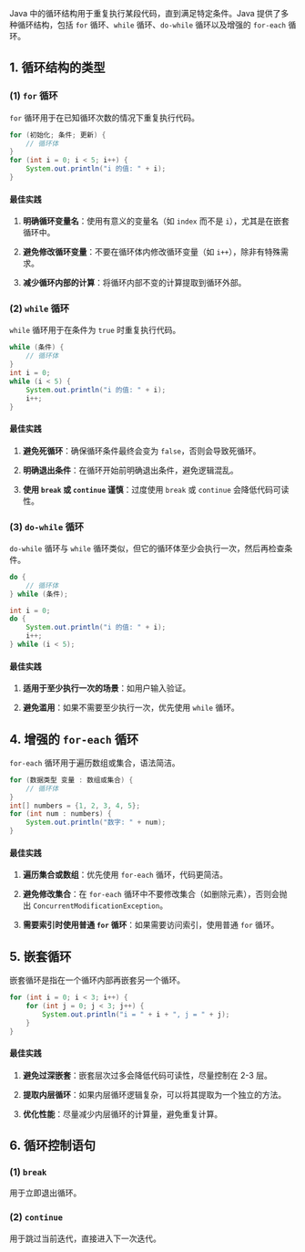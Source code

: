 Java 中的循环结构用于重复执行某段代码，直到满足特定条件。Java 提供了多种循环结构，包括 `for` 循环、`while` 循环、`do-while` 循环以及增强的 `for-each` 循环。
## 1. **循环结构的类型**

### (1) `for` 循环

`for` 循环用于在已知循环次数的情况下重复执行代码。
```java
for (初始化; 条件; 更新) {
    // 循环体
}
for (int i = 0; i < 5; i++) {
    System.out.println("i 的值: " + i);
}
```
#### 最佳实践

1. **明确循环变量名**：使用有意义的变量名（如 `index` 而不是 `i`），尤其是在嵌套循环中。
    
2. **避免修改循环变量**：不要在循环体内修改循环变量（如 `i++`），除非有特殊需求。
    
3. **减少循环内部的计算**：将循环内部不变的计算提取到循环外部。
### (2) `while` 循环

`while` 循环用于在条件为 `true` 时重复执行代码。
```java
while (条件) {
    // 循环体
}
int i = 0;
while (i < 5) {
    System.out.println("i 的值: " + i);
    i++;
}
```
#### 最佳实践

1. **避免死循环**：确保循环条件最终会变为 `false`，否则会导致死循环。
    
2. **明确退出条件**：在循环开始前明确退出条件，避免逻辑混乱。
    
3. **使用 `break` 或 `continue` 谨慎**：过度使用 `break` 或 `continue` 会降低代码可读性。
### (3) `do-while` 循环

`do-while` 循环与 `while` 循环类似，但它的循环体至少会执行一次，然后再检查条件。
```java
do {
    // 循环体
} while (条件);

int i = 0;
do {
    System.out.println("i 的值: " + i);
    i++;
} while (i < 5);

```
#### 最佳实践

1. **适用于至少执行一次的场景**：如用户输入验证。
    
2. **避免滥用**：如果不需要至少执行一次，优先使用 `while` 循环。

## 4. **增强的 `for-each` 循环**

`for-each` 循环用于遍历数组或集合，语法简洁。
```java
for (数据类型 变量 : 数组或集合) {
    // 循环体
}
int[] numbers = {1, 2, 3, 4, 5};
for (int num : numbers) {
    System.out.println("数字: " + num);
}
```
#### 最佳实践

1. **遍历集合或数组**：优先使用 `for-each` 循环，代码更简洁。
    
2. **避免修改集合**：在 `for-each` 循环中不要修改集合（如删除元素），否则会抛出 `ConcurrentModificationException`。
    
3. **需要索引时使用普通 `for` 循环**：如果需要访问索引，使用普通 `for` 循环。

## 5. **嵌套循环**

嵌套循环是指在一个循环内部再嵌套另一个循环。
```java
for (int i = 0; i < 3; i++) {
    for (int j = 0; j < 3; j++) {
        System.out.println("i = " + i + ", j = " + j);
    }
}
```
#### 最佳实践

1. **避免过深嵌套**：嵌套层次过多会降低代码可读性，尽量控制在 2-3 层。
    
2. **提取内层循环**：如果内层循环逻辑复杂，可以将其提取为一个独立的方法。
    
3. **优化性能**：尽量减少内层循环的计算量，避免重复计算。
## 6. **循环控制语句**

### (1) `break`

用于立即退出循环。
### (2) `continue`

用于跳过当前迭代，直接进入下一次迭代。